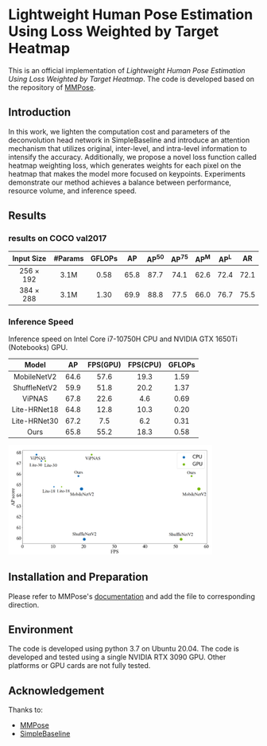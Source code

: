 # Lightweight Human Pose Estimation Using Loss Weighted by Target Heatmap

This is an official implementation of *Lightweight Human Pose Estimation Using Loss Weighted by Target Heatmap*. The code is developed based on the repository of [MMPose](https://github.com/open-mmlab/mmpose).

## Introduction

In this work, we lighten the computation cost and parameters of the deconvolution head network in SimpleBaseline and introduce an attention mechanism that utilizes original, inter-level, and intra-level information to intensify the accuracy. Additionally, we propose a novel loss function called heatmap weighting loss, which generates weights for each pixel on the heatmap that makes the model more focused on keypoints. Experiments demonstrate our method achieves a balance between performance, resource volume, and inference speed. 

## Results

### results on COCO val2017

| Input Size | #Params | GFLOPs |  AP  | AP<sup>50</sup> |  AP<sup>75</sup>  |  AP<sup>M</sup>  |  AP<sup>L</sup>  |  AR  |
| :--------: | :-----: | :----: | :--: | :--: | :--: | :--: | :--: | :--: |
| 256 × 192  |  3.1M   |  0.58  | 65.8 | 87.7 | 74.1 | 62.6 | 72.4 | 72.1 |
| 384 × 288  |  3.1M   |  1.30  | 69.9 | 88.8 | 77.5 | 66.0 | 76.7 | 75.5 |

### Inference Speed

Inference speed on Intel Core i7-10750H CPU and NVIDIA GTX 1650Ti (Notebooks) GPU.

|    Model     |  AP  | FPS(GPU) | FPS(CPU) | GFLOPs |
| :----------: | :--: | :------: | :------: | :----: |
| MobileNetV2  | 64.6 |   57.6   |   19.3   |  1.59  |
| ShuffleNetV2 | 59.9 |   51.8   |   20.2   |  1.37  |
|    ViPNAS    | 67.8 |   22.6   |   4.6    |  0.69  |
| Lite-HRNet18 | 64.8 |   12.8   |   10.3   |  0.20  |
| Lite-HRNet30 | 67.2 |   7.5    |   6.2    |  0.31  |
|     Ours     | 65.8 |   55.2   |   18.3   |  0.58  |

<img src="\imgs\speed.png" alt="speed" style="zoom:40%;" />

## Installation and Preparation

Please refer to MMPose's [documentation](https://mmpose.readthedocs.io/en/latest/) and add the file to corresponding direction.

## Environment

The code is developed using python 3.7 on Ubuntu 20.04. The code is developed and tested using a single NVIDIA RTX 3090 GPU. Other platforms or GPU cards are not fully tested.

## Acknowledgement

Thanks to:

- [MMPose](https://github.com/open-mmlab/mmpose)
- [SimpleBaseline](https://github.com/microsoft/human-pose-estimation.pytorch)